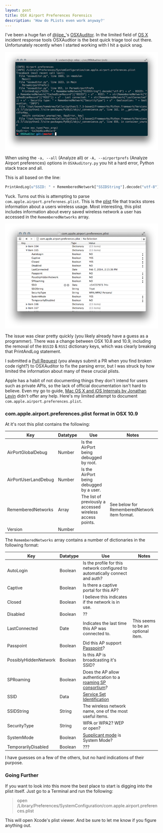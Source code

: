 ```yaml
---
layout: post
title: OSX Airport Preferences Forensics
description: 'How do PLists even work anyway?'
---
```


I've been a huge fan of [@jipe_](https://twitter.com/Jipe_)'s [OSXAuditor](https://github.com/jipegit/OSXAuditor). In the limited  field of [OS X](http://www.apple.com/osx/) incident response tools OSXAudtior is the best quick triage tool out there. Unfortunately recently when I started working with I hit a quick snag.

![OSXAuditor stack trace.](/public/osxauditor-error.png)

When using the ```-a, --all``` (Analyze all) or ```-A, --airportprefs``` (Analyze Airport preferences) options in ```OSXAuditory.py``` you hit a hard error, Python stack trace and all.

This is all based on the line:

```python
PrintAndLog(u"SSID: " + RememberedNetwork["SSIDString"].decode("utf-8") + u" - BSSID: " + RememberedNetwork["CachedScanRecord"]["BSSID"] + u" - RSSI: " + str(RememberedNetwork["CachedScanRecord"]["RSSI"]) + u" - Last connected: " + str(RememberedNetwork["LastConnected"]) + u" - Security type: " + RememberedNetwork["SecurityType"] + u" - Geolocation: " + Geolocation, "INFO")
```

Yuck. Turns out this is attempting to parse ```com.apple.airport.preferenes.plist```. This is the [plist](https://developer.apple.com/library/mac/documentation/Darwin/Reference/Manpages/man5/plist.5.html) file that tracks stores information about a users wireless usage. Most interesting, this plist includes information about every saved wireless network a user has accessed in the ```RememberedNetworks``` array.

![com.apple.airport.preferences.plist](/public/wireless-plist.png)

The issue was clear pretty quickly (you likely already have a guess as a programmer). There was a change between OSX 10.8 and 10.9, including the removal of the ```BSSID``` & ```RSSI``` dictionary keys, which was clearly breaking that PrintAndLog statement.

I submitted a [Pull Request](https://github.com/jipegit/OSXAuditor/pull/8) (you always submit a PR when you find broken code right?) to OSXAuditor to fix the parsing error, but I was struck by how limited the information about many of these crucial plists.

Apple has a habit of not documenting things they don't intend for users such as private APIs, so the lack of official documentation isn't hard to believe. Even my go to guide,  [Mac OS X and iOS Internals by Jonathan Levin](http://www.wiley.com/WileyCDA/WileyTitle/productCd-1118057651.html) didn't offer any help. Here's my limited attempt to document ```com.apple.airport.preferences.plist```.

### com.apple.airport.preferences.plist format in OSX 10.9

At it's root this plist contains the following:

| Key | Datatype | Use | Notes |
| --- | -------- | --- | ----- |
| AirPortGlobalDebug | Number | Is the AirPort being debugged by root. | |
| AirPortUserLandDebug | Number | Is the AirPort being debugged by a user. | |
| RememberedNetworks | Array | The list of previously a  accessed wireless access points. | See below for RememberedNetwork item format. |
| Version | Number | | |

The ```RememberedNetworks``` array contains a number of dictionaries in the following format:

| Key | Datatype | Use | Notes |
| --- | -------- | --- | ----- |
| AutoLogin | Boolean | Is the profile for this network configured to automatically connect and auth? | |
| Captive | Boolean | Is there a captive portal for this AP? | |
| Closed | Boolean | I believe this indicates if the network is in use. | |
| Disabled | Boolean | ?? | |
| LastConnected | Date | Indicates the last time this AP was connected to. | This seems to be an optional item. |
| Passpoint | Boolean | Did this AP support [Passpoint](http://www.wi-fi.org/discover-wi-fi/wi-fi-certified-passpoint)?  | |
| PossiblyHiddenNetwork | Boolean | Is this AP is broadcasting it's SSID? | |
| SPRoaming | Boolean | Does the AP allow authentication to a [roaming SP consortium](http://www.wi-fi.org/system/files/20121010_Passpoint_r1_DP.pdf "see 3.1.3 Roaming Consortium List ANQP and Beacon Frame Elements")? | |
| SSID | Data | [Service Set Identification](http://en.wikipedia.org/wiki/Service_set_(802.11_network)) | |
| SSIDString | String | The wireless network name, one of the most useful items. | |
| SecurityType | String | WPA or WPA2? WEP or open? | |
| SystemMode | Boolean | [Supplicant mode](http://training.apple.com/pdf/WP_8021X_Authentication.pdf "see p.7 and p.19 first note") is System Mode? | |
| TemporarilyDisabled | Boolean | ??? | |

I have guesses on a few of the others, but no hard indications of their purpose.

### Going Further

If you want to look into this more the best place to start is digging into the plist itself. Just go to a Terminal and run the following:

> open /Library/Preferences/SystemConfiguration/com.apple.airport.preferences.plist

This will open Xcode's plist viewer. And be sure to let me know if you figure anything out.
